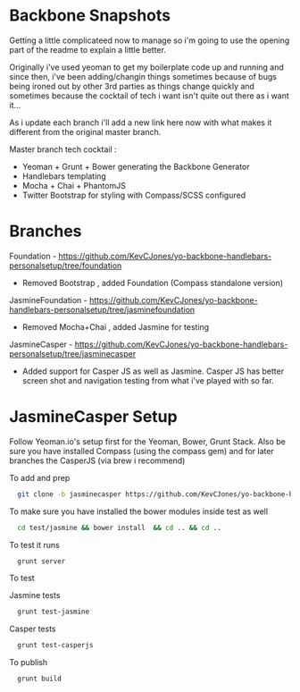 Backbone Snapshots
====================================

Getting a little complicateed now to manage so i'm going to use the opening part of the readme to explain a little better.

Originally i've used yeoman to get my boilerplate code up and running and since then, i've been adding/changin things
sometimes because of bugs being ironed out by other 3rd parties as things change quickly and sometimes because the
cocktail of tech i want isn't quite out there as i want it...

As i update each branch i'll add a new link here now with what makes it different from the original master branch.

Master branch tech cocktail :

- Yeoman + Grunt + Bower generating the Backbone Generator
- Handlebars templating
- Mocha + Chai + PhantomJS
- Twitter Bootstrap for styling with Compass/SCSS configured
 

Branches
========

Foundation - https://github.com/KevCJones/yo-backbone-handlebars-personalsetup/tree/foundation
- Removed Bootstrap , added Foundation (Compass standalone version)
 
JasmineFoundation - https://github.com/KevCJones/yo-backbone-handlebars-personalsetup/tree/jasminefoundation
- Removed Mocha+Chai , added Jasmine for testing

JasmineCasper - https://github.com/KevCJones/yo-backbone-handlebars-personalsetup/tree/jasminecasper
- Added support for Casper JS as well as Jasmine. Casper JS has better screen shot and navigation testing from what i've played with so far.



JasmineCasper Setup
======================

Follow Yeoman.io's setup first for the Yeoman, Bower, Grunt Stack. Also be sure you have installed Compass (using the compass gem) and for later branches the CasperJS (via brew i recommend)

To add and prep
```zsh  
  git clone -b jasminecasper https://github.com/KevCJones/yo-backbone-handlebars-personalsetup.git './.' && npm install && bower install
```
To make sure you have installed the bower modules inside test as well

```zsh  
  cd test/jasmine && bower install  && cd .. && cd ..
```
To test it runs
```zsh  
  grunt server
```
To test

Jasmine tests
```zsh  
  grunt test-jasmine
```
Casper tests
```zsh  
  grunt test-casperjs
```


To publish
```zsh  
  grunt build
```
